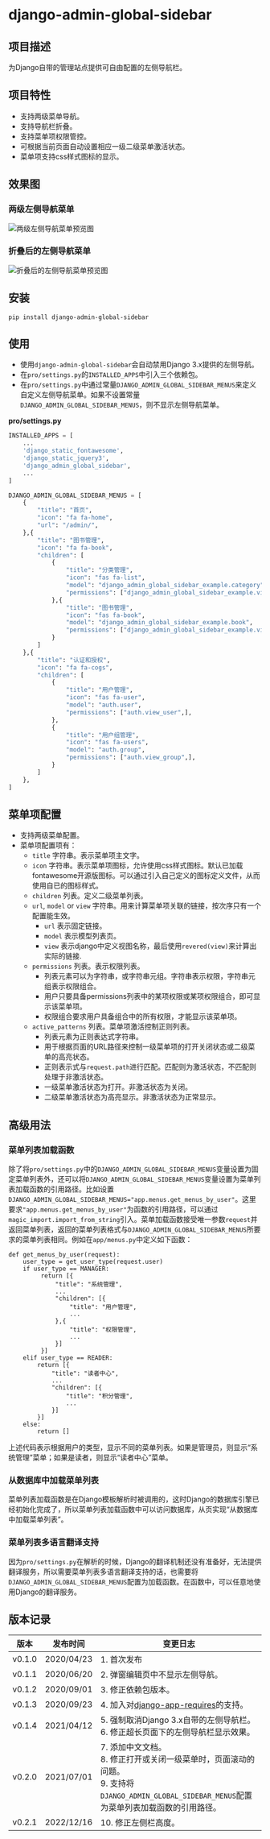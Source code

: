 # django-admin-global-sidebar

## 项目描述

为Django自带的管理站点提供可自由配置的左侧导航栏。

## 项目特性

- 支持两级菜单导航。
- 支持导航栏折叠。
- 支持菜单项权限管控。
- 可根据当前页面自动设置相应一级二级菜单激活状态。
- 菜单项支持css样式图标的显示。

## 效果图

### 两级左侧导航菜单

![两级左侧导航菜单预览图](https://gitee.com/rRR0VrFP/django-admin-global-sidebar/raw/master/doc/images/preview01.png)

### 折叠后的左侧导航菜单

![折叠后的左侧导航菜单预览图](https://gitee.com/rRR0VrFP/django-admin-global-sidebar/raw/master/doc/images/preview02.png)


## 安装

```shell
pip install django-admin-global-sidebar
```

## 使用

- 使用`django-admin-global-sidebar`会自动禁用Django 3.x提供的左侧导航。
- 在`pro/settings.py`的`INSTALLED_APPS`中引入三个依赖包。
- 在`pro/settings.py`中通过常量`DJANGO_ADMIN_GLOBAL_SIDEBAR_MENUS`来定义自定义左侧导航菜单。如果不设置常量`DJANGO_ADMIN_GLOBAL_SIDEBAR_MENUS`，则不显示左侧导航菜单。

**pro/settings.py**

```python
INSTALLED_APPS = [
    ...
    'django_static_fontawesome',
    'django_static_jquery3',
    'django_admin_global_sidebar',
    ...
]

DJANGO_ADMIN_GLOBAL_SIDEBAR_MENUS = [
    {
        "title": "首页",
        "icon": "fa fa-home",
        "url": "/admin/",
    },{
        "title": "图书管理",
        "icon": "fa fa-book",
        "children": [
            {
                "title": "分类管理",
                "icon": "fas fa-list",
                "model": "django_admin_global_sidebar_example.category",
                "permissions": ["django_admin_global_sidebar_example.view_category"],
            },{
                "title": "图书管理",
                "icon": "fas fa-book",
                "model": "django_admin_global_sidebar_example.book",
                "permissions": ["django_admin_global_sidebar_example.view_book"],
            }
        ]
    },{
        "title": "认证和授权",
        "icon": "fa fa-cogs",
        "children": [
            {
                "title": "用户管理",
                "icon": "fas fa-user",
                "model": "auth.user",
                "permissions": ["auth.view_user",],
            },
            {
                "title": "用户组管理",
                "icon": "fas fa-users",
                "model": "auth.group",
                "permissions": ["auth.view_group",],
            }
        ]
    },
]

```

## 菜单项配置

- 支持两级菜单配置。
- 菜单项配置项有：
    - `title` 字符串。表示菜单项主文字。
    - `icon` 字符串。表示菜单项图标，允许使用css样式图标。默认已加载fontawesome开源版图标。可以通过引入自己定义的图标定义文件，从而使用自已的图标样式。
    - `children` 列表。定义二级菜单列表。
    - `url`, `model` or `view` 字符串。用来计算菜单项关联的链接，按次序只有一个配置能生效。
        - `url` 表示固定链接。
        - `model` 表示模型列表页。
        - `view` 表示django中定义视图名称，最后使用`revered(view)`来计算出实际的链接.
    - `permissions` 列表。表示权限列表。
        - 列表元素可以为字符串，或字符串元组。字符串表示权限，字符串元组表示权限组合。
        - 用户只要具备permissions列表中的某项权限或某项权限组合，即可显示该菜单项。
        - 权限组合要求用户具备组合中的所有权限，才能显示该菜单项。
    - `active_patterns` 列表。菜单项激活控制正则列表。
        - 列表元素为正则表达式字符串。
        - 用于根据页面的URL路径来控制一级菜单项的打开关闭状态或二级菜单的高亮状态。
        - 正则表示式与`request.path`进行匹配。匹配则为激活状态，不匹配则处理于非激活状态。
        - 一级菜单激活状态为打开。非激活状态为关闭。
        - 二级菜单激活状态为高亮显示。非激活状态为正常显示。

## 高级用法

### 菜单列表加载函数

除了将`pro/settings.py`中的`DJANGO_ADMIN_GLOBAL_SIDEBAR_MENUS`变量设置为固定菜单列表外，还可以将`DJANGO_ADMIN_GLOBAL_SIDEBAR_MENUS`变量设置为菜单列表加载函数的引用路径。比如设置`DJANGO_ADMIN_GLOBAL_SIDEBAR_MENUS="app.menus.get_menus_by_user"`。这里要求`"app.menus.get_menus_by_user"`为函数的引用路径，可以通过`magic_import.import_from_string`引入。菜单加载函数接受唯一参数`request`并返回菜单列表，返回的菜单列表格式与`DJANGO_ADMIN_GLOBAL_SIDEBAR_MENUS`所要求的菜单列表相同。例如在`app/menus.py`中定义如下函数：

```
def get_menus_by_user(request):
    user_type = get_user_type(request.user)
    if user_type == MANAGER:
         return [{
             "title": "系统管理",
             ...
             "children": [{
                 "title": "用户管理",
                 ...
             },{
                 "title": "权限管理",
                 ...
             }]
         }]
    elif user_type == READER:
        return [{
            "title": "读者中心",
            ...
            "children": [{
                "title": "积分管理",
                ...
            }]
        }]
    else:
        return []

```

上述代码表示根据用户的类型，显示不同的菜单列表。如果是管理员，则显示“系统管理”菜单；如果是读者，则显示“读者中心”菜单。

### 从数据库中加载菜单列表

菜单列表加载函数是在Django模板解析时被调用的，这时Django的数据库引擎已经初始化完成了，所以菜单列表加载函数中可以访问数据库，从页实现“从数据库中加载菜单列表”。

### 菜单列表多语言翻译支持

因为`pro/settings.py`在解析的时候，Django的翻译机制还没有准备好，无法提供翻译服务，所以需要菜单列表多语言翻译支持的话，也需要将`DJANGO_ADMIN_GLOBAL_SIDEBAR_MENUS`配置为加载函数。在函数中，可以任意地使用Django的翻译服务。

## 版本记录

| 版本 | 发布时间 | 变更日志                                                     |
| ------ | ---------- | ---------------------------------------------------------------- |
| v0.1.0 | 2020/04/23 | 1. 首次发布 |
| v0.1.1 | 2020/06/20 | 2. 弹窗编辑页中不显示左侧导航。 |
| v0.1.2 | 2020/09/01 | 3. 修正依赖包版本。 |
| v0.1.3 | 2020/09/23 | 4. 加入对[django-app-requires](https://pypi.org/project/django-app-requires/)的支持。 |
| v0.1.4 | 2021/04/12 | 5. 强制取消Django 3.x自带的左侧导航栏。<br />6. 修正超长页面下的左侧导航栏显示效果。 |
| v0.2.0 | 2021/07/01 | 7. 添加中文文档。<br />8. 修正打开或关闭一级菜单时，页面滚动的问题。<br />9. 支持将`DJANGO_ADMIN_GLOBAL_SIDEBAR_MENUS`配置为菜单列表加载函数的引用路径。 |
| v0.2.1 | 2022/12/16 | 10. 修正左侧栏高度。 |
